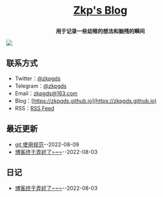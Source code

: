 **<p align="center">[Zkp's Blog](https://zkpgds.github.io)</p>**
====

**<p align="center">用于记录一些幼稚的想法和脑残的瞬间</p>**
[![](https://raw.githubusercontent.com/zkpgds/blog/main/img/IMG_216.JPEG)](https://zkpgds.github.io)

## 联系方式
- Twitter：[@zkpgds](https://twitter.com/zkpgds)
- Telegram：[@zkpgds](https://t.me/zkpgds)
- Email：[zkpgds@163.com](mailto:zkpgds@163.com)
- Blog：[https://zkpgds.github.io](https://zkpgds.github.io)
- RSS：[RSS Feed](https://raw.githubusercontent.com/zkpgds/blog/master/feed.xml)
## 最近更新
- [git 使用规范](https://github.com/zkpgds/blog/issues/5)--2022-08-09
- [博客终于弄好了~~~](https://github.com/zkpgds/blog/issues/4)--2022-08-03
## 日记
- [博客终于弄好了~~~](https://github.com/zkpgds/blog/issues/4)--2022-08-03
